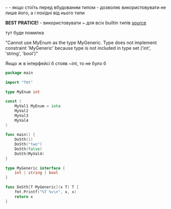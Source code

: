 `~` - якщо стоїть перед вбудованим типом - дозволяє використовувати не лише його, а і похідні від нього типи

**BEST PRATICE!** - використовувати ~ для всіх builtin типів [source](https://benjiv.com/golang-generics-introduction/#caveats-when-defining-constraints-with-methods)

тут буде помилка 

"Cannot use MyEnum as the type MyGeneric. Type does not implement constraint 'MyGeneric' because type is not included in type set ('int', 'string', 'bool')"

Якщо ж в інтерфейсі б стояв ~int, то не було б
```go
package main  
  
import "fmt"  
  
type MyEnum int  
  
const (  
	MyVal1 MyEnum = iota  
	MyVal2  
	MyVal3  
	MyVal4  
)  
  
func main() {  
	DoSth(1)  
	DoSth("two")  
	DoSth(false)  
	DoSth(MyVal4)  
}  
  
type MyGeneric interface {  
	int | string | bool  
}  
  
func DoSth[T MyGeneric](x T) T {  
	fmt.Printf("%T %v\n", x, x)  
	return x  
}
```